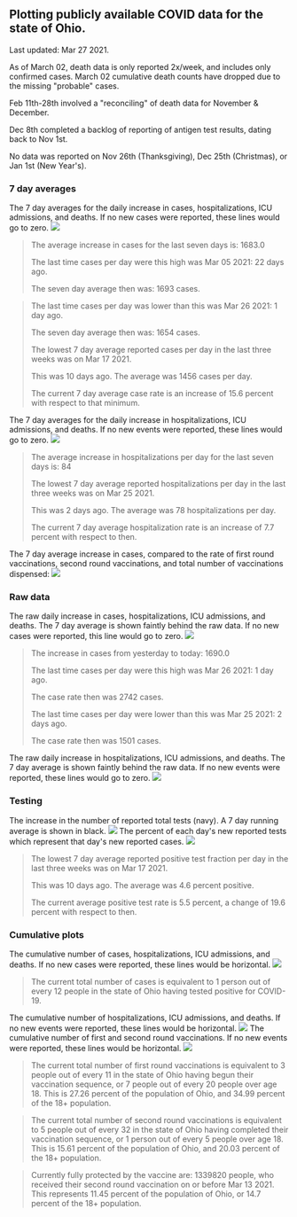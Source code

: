 ## Plotting publicly available COVID data for the state of Ohio. 

Last updated: Mar 27 2021. 

As of March 02, death data is only reported 2x/week, and includes only confirmed cases. March 02 cumulative death counts have dropped due to the missing "probable" cases.

Feb 11th-28th involved a "reconciling" of death data for November & December.

Dec 8th completed a backlog of reporting of antigen test results, dating back to Nov 1st.

No data was reported on Nov 26th (Thanksgiving), Dec 25th (Christmas), or Jan 1st (New Year's).
### 7 day averages
The 7 day averages for the daily increase in cases, hospitalizations, ICU admissions, and deaths. If no new cases were reported, these lines would go to zero.
![](7dayaverage_cases.png)

>The average increase in cases for the last seven days is: 1683.0
>
>The last time cases per day were this high was Mar 05 2021: 22 days ago.
>
>The seven day average then was: 1693 cases.

>
>The last time cases per day was lower than this was Mar 26 2021: 1 day ago.
>
>The seven day average then was: 1654 cases.
>
>The lowest 7 day average reported cases per day in the last three weeks was on Mar 17 2021.
>
>This was 10 days ago. The average was 1456 cases per day.
>
>The current 7 day average case rate is an increase of 15.6 percent with respect to that minimum.

The 7 day averages for the daily increase in hospitalizations, ICU admissions, and deaths. If no new events were reported, these lines would go to zero.
![](7dayaverage_hospital.png)

>The average increase in hospitalizations per day for the last seven days is: 84
>
>The lowest 7 day average reported hospitalizations per day in the last three weeks was on Mar 25 2021.
>
>This was 2 days ago. The average was 78 hospitalizations per day.
>
>The current 7 day average hospitalization rate is an increase of 7.7 percent with respect to then.

The 7 day average increase in cases, compared to the rate of first round vaccinations, second round vaccinations, and total number of vaccinations dispensed:
![](DailyVaccinationsCases.png)

### Raw data
The raw daily increase in cases, hospitalizations, ICU admissions, and deaths. The 7 day average is shown faintly behind the raw data. If no new cases were reported, this line would go to zero.
![](DailyCases.png)

>The increase in cases from yesterday to today: 1690.0 
>
>The last time cases per day were this high was Mar 26 2021: 1 day ago. 
>
>The case rate then was 2742 cases.
>
>The last time cases per day were lower than this was Mar 25 2021: 2 days ago. 
>
>The case rate then was 1501 cases.

The raw daily increase in hospitalizations, ICU admissions, and deaths. The 7 day average is shown faintly behind the raw data. If no new events were reported, these lines would go to zero.
![](DailyHospitalizations.png)

### Testing

The increase in the number of reported total tests (navy). A 7 day running average is shown in black.
![](DailyTests.png)
The percent of each day's new reported tests which represent that day's new reported cases.
![](percentpositive_tests.png)

>The lowest 7 day average reported positive test fraction per day in the last three weeks was on Mar 17 2021.
>
>This was 10 days ago. The average was 4.6 percent positive. 
>
>The current average positive test rate is 5.5 percent, a change of 19.6 percent with respect to then. 

### Cumulative plots
The cumulative number of cases, hospitalizations, ICU admissions, and deaths. If no new cases were reported, these lines would be horizontal.
![](Cases.png)

>The current total number of cases is equivalent to 1 person out of every 12 people in the state of Ohio having tested positive for COVID-19.

The cumulative number of hospitalizations, ICU admissions, and deaths. If no new events were reported, these lines would be horizontal.
![](Hospitalizations.png)
The cumulative number of first and second round vaccinations. If no new events were reported, these lines would be horizontal.
![](Vaccinations.png)

>The current total number of first round vaccinations is equivalent to 3 people out of every 11 in the state of Ohio having begun their vaccination sequence, or 7 people out of every 20 people over age 18.
 >This is 27.26 percent of the population of Ohio, and 34.99 percent of the 18+ population.

>The current total number of second round vaccinations is equivalent to 5 people out of every 32 in the state of Ohio having completed their vaccination sequence, or 1 person out of every 5 people over age 18. 
>This is 15.61 percent of the population of Ohio, and 20.03 percent of the 18+ population.

>Currently fully protected by the vaccine are: 1339820 people, who received their second round vaccination on or before Mar 13 2021.
>This represents 11.45 percent of the population of Ohio, or 14.7 percent of the 18+ population.

